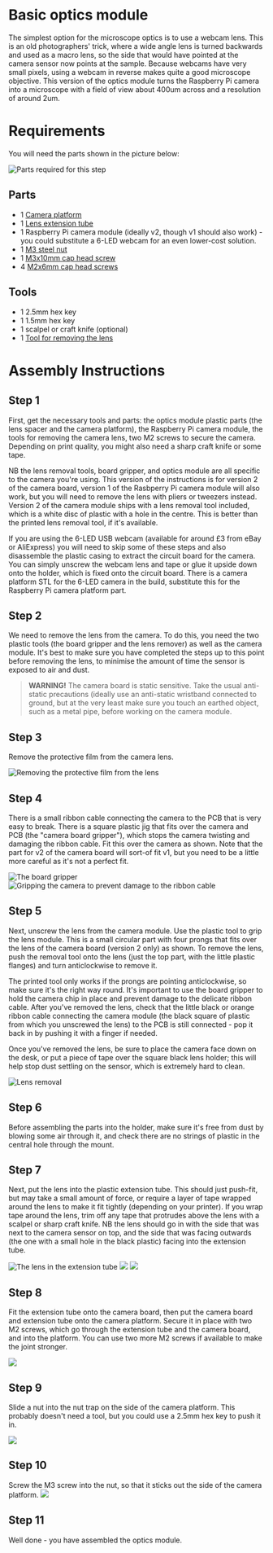# Basic optics module
The simplest option for the microscope optics is to use a webcam lens.  This is an old photographers' trick, where a wide angle lens is turned backwards and used as a macro lens, so the side that would have pointed at the camera sensor now points at the sample.  Because webcams have very small pixels, using a webcam in reverse makes quite a good microscope objective.  This version of the optics module turns the Raspberry Pi camera into a microscope with a field of view about 400um across and a resolution of around 2um.

# Requirements
You will need the parts shown in the picture below:

![Parts required for this step](./images/basic_optics_module_parts.jpg)

## Parts
*   1 [Camera platform](./parts/camera_platform)
*   1 [Lens extension tube](./parts/lens_spacer)
*   1 Raspberry Pi camera module (ideally v2, though v1 should also work) - you could substitute a 6-LED webcam for an even lower-cost solution.
*   1 [M3 steel nut](./parts/m3_nut)
*   1 [M3x10mm cap head screw](./parts/m3x10mm_cap_head)
*   4 [M2x6mm cap head screws](./parts/m2x6mm_cap_head)

## Tools
*   1 2.5mm hex key
*   1 1.5mm hex key
*   1 scalpel or craft knife (optional)
*   1 [Tool for removing the lens](./parts/camera_lens_removal_tools)

# Assembly Instructions
## Step 1
First, get the necessary tools and parts: the optics module plastic parts (the lens spacer and the camera platform), the Raspberry Pi camera module, the tools for removing the camera lens, two M2 screws to secure the camera.  Depending on print quality, you might also need a sharp craft knife or some tape.
 
NB the lens removal tools, board gripper, and optics module are all specific to the camera you're using.  This version of the instructions is for version 2 of the camera board, version 1 of the Rasbperry Pi camera module will also work, but you will need to remove the lens with pliers or tweezers instead.  Version 2 of the camera module ships with a lens removal tool included, which is a white disc of plastic with a hole in the centre.  This is better than the printed lens removal tool, if it's available.

If you are using the 6-LED USB webcam (available for around £3 from eBay or AliExpress) you will need to skip some of these steps and also disassemble the plastic casing to extract the circuit board for the camera.  You can simply unscrew the webcam lens and tape or glue it upside down onto the holder, which is fixed onto the circuit board.  There is a camera platform STL for the 6-LED camera in the build, substitute this for the Raspberry Pi camera platform part.

## Step 2
We need to remove the lens from the camera.  To do this, you need the two plastic tools (the board gripper and the lens remover) as well as the camera module.  It's best to make sure you have completed the steps up to this point before removing the lens, to minimise the amount of time the sensor is exposed to air and dust.

> **WARNING!** The camera board is static sensitive.  Take the usual anti-static precautions (ideally use an anti-static wristband connected to ground, but at the very least make sure you touch an earthed object, such as a metal pipe, before working on the camera module.

## Step 3
Remove the protective film from the camera lens.

![Removing the protective film from the lens](./images/picam2_film_removal.jpg)

## Step 4
There is a small ribbon cable connecting the camera to the PCB that is very easy to break.  There is a square plastic jig that fits over the camera and PCB (the "camera board gripper"), which stops the camera twisting and damaging the ribbon cable.  Fit this over the camera as shown.  Note that the part for v2 of the camera board will sort-of fit v1, but you need to be a little more careful as it's not a perfect fit.

![The board gripper](./images/picam2_board_gripper_1.jpg)
![Gripping the camera to prevent damage to the ribbon cable](./images/picam2_board_gripper_2.jpg)

## Step 5
Next, unscrew the lens from the camera module.  Use the plastic tool to grip the lens module.  This is a small circular part with four prongs that fits over the lens of the camera board (version 2 only) as shown.  To remove the lens, push the removal tool onto the lens (just the top part, with the little plastic flanges) and turn anticlockwise to remove it.
 
The printed tool only works if the prongs are pointing anticlockwise, so make sure it's the right way round.  It's important to use the board gripper to hold the camera chip in place and prevent damage to the delicate ribbon cable.  After you've removed the lens, check that the little black or orange ribbon cable connecting the camera module (the black square of plastic from which you unscrewed the lens) to the PCB is still connected - pop it back in by pushing it with a finger if needed.

Once you've removed the lens, be sure to place the camera face down on the desk, or put a piece of tape over the square black lens holder; this will help stop dust settling on the sensor, which is extremely hard to clean.

![Lens removal](./images/picam2_lens_removal.jpg)

## Step 6
Before assembling the parts into the holder, make sure it's free from dust by blowing some air through it, and check there are no strings of plastic in the central hole through the mount.

## Step 7
Next, put the lens into the plastic extension tube.  This should just push-fit, but may take a small amount of force, or  require a layer of tape wrapped around the lens to make it fit tightly (depending on your printer).  If you wrap tape around the lens, trim off any tape that protrudes above the lens with a scalpel or sharp craft knife.  NB the lens should go in with the side that was next to the camera sensor on top, and the side that was facing outwards (the one with a small hole in the black plastic) facing into the extension tube.

![The lens in the extension tube](./images/insert_camera_lens.jpg)
![](./images/lens_insertion_2.jpg)
![](./images/lens_insertion_3.jpg)

## Step 8
Fit the extension tube onto the camera board, then put the camera board and extension tube onto the camera platform.  Secure it in place with two M2 screws, which go through the extension tube and the camera board, and into the platform.  You can use two more M2 screws if available to make the joint stronger.

![](./images/mount_to_camera_platform.jpg)

## Step 9
Slide a nut into the nut trap on the side of the camera platform.  This probably doesn't need a tool, but you could use a 2.5mm hex key to push it in.

![](./images/slide_in_nut_camera_platform.jpg)

## Step 10
Screw the M3 screw into the nut, so that it sticks out the side of the camera platform.
![](./images/camera_platform_mounting_screw.jpg)

## Step 11
Well done - you have assembled the optics module.

